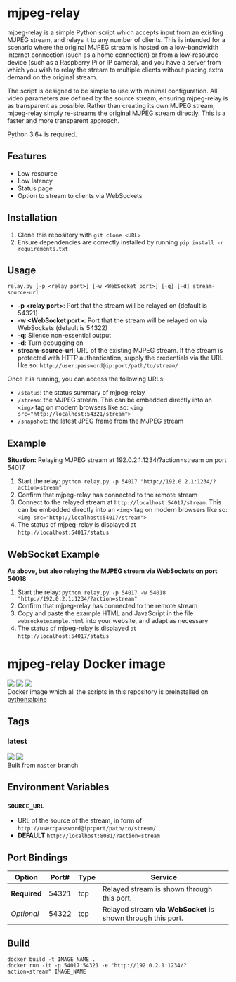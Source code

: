 # mjpeg-relay

mjpeg-relay is a simple Python script which accepts input from an existing MJPEG stream, and relays it to any number of clients. This is intended for a scenario where the original MJPEG stream is hosted on a low-bandwidth internet connection (such as a home connection) or from a low-resource device (such as a Raspberry Pi or IP camera), and you have a server from which you wish to relay the stream to multiple clients without placing extra demand on the original stream.

The script is designed to be simple to use with minimal configuration. All video parameters are defined by the source stream, ensuring mjpeg-relay is as transparent as possible. Rather than creating its own MJPEG stream, mjpeg-relay simply re-streams the original MJPEG stream directly. This is a faster and more transparent approach.

Python 3.6+ is required.


## Features
- Low resource
- Low latency
- Status page
- Option to stream to clients via WebSockets


## Installation
1. Clone this repository with `git clone <URL>`
2. Ensure dependencies are correctly installed by running `pip install -r requirements.txt`


## Usage
`relay.py [-p <relay port>] [-w <WebSocket port>] [-q] [-d] stream-source-url`

- **-p \<relay port\>**: Port that the stream will be relayed on (default is 54321)
- **-w \<WebSocket port\>**: Port that the stream will be relayed on via WebSockets (default is 54322)
- **-q**: Silence non-essential output
- **-d**: Turn debugging on
- **stream-source-url**: URL of the existing MJPEG stream. If the stream is protected with HTTP authentication, supply the credentials via the URL like so: `http://user:password@ip:port/path/to/stream/`

Once it is running, you can access the following URLs:

* `/status`: the status summary of mjpeg-relay
* `/stream`: the MJPEG stream. This can be embedded directly into an `<img>` tag on modern browsers like so: `<img src="http://localhost:54321/stream">`
* `/snapshot`: the latest JPEG frame from the MJPEG stream


## Example

**Situation:** Relaying MJPEG stream at 192.0.2.1:1234/?action=stream on port 54017

1. Start the relay: `python relay.py -p 54017 "http://192.0.2.1:1234/?action=stream"`
2. Confirm that mjpeg-relay has connected to the remote stream
3. Connect to the relayed stream at `http://localhost:54017/stream`. This can be embedded directly into an `<img>` tag on modern browsers like so: `<img src="http://localhost:54017/stream">`
4. The status of mjpeg-relay is displayed at `http://localhost:54017/status`


## WebSocket Example

**As above, but also relaying the MJPEG stream via WebSockets on port 54018**

1. Start the relay: `python relay.py -p 54017 -w 54018 "http://192.0.2.1:1234/?action=stream"`
2. Confirm that mjpeg-relay has connected to the remote stream
3. Copy and paste the example HTML and JavaScript in the file `websocketexample.html` into your website, and adapt as necessary
4. The status of mjpeg-relay is displayed at `http://localhost:54017/status`



# mjpeg-relay Docker image

[![](https://img.shields.io/docker/pulls/hdavid0510/mjpeg-relay?style=flat-square)](https://hub.docker.com/r/hdavid0510/mjpeg-relay) [![](https://img.shields.io/docker/cloud/build/hdavid0510/mjpeg-relay?style=flat-square)]() [![](https://img.shields.io/github/issues/hdavid0510/mjpeg-relay?style=flat-square)](https://github.com/hdavid0510/mjpeg-relay/issues)  
Docker image which all the scripts in this repository is preinstalled on [python:alpine](https://hub.docker.com/r/_/python)


## Tags

### latest
[![](https://img.shields.io/docker/v/hdavid0510/mjpeg-relay/latest?style=flat-square)]() [![](https://img.shields.io/docker/image-size/hdavid0510/mjpeg-relay/latest?style=flat-square)]()  
Built from `master` branch


## Environment Variables

### `SOURCE_URL`
* URL of the source of the stream, in form of `http://user:password@ip:port/path/to/stream/`.
* **DEFAULT** `http://localhost:8081/?action=stream`


## Port Bindings
| Option | Port# | Type | Service |
| ------ | ----- | ---- | ------- |
|__Required__|54321|tcp| Relayed stream is shown through this port. |
|_Optional_|54322|tcp| Relayed stream **via WebSocket** is shown through this port.|


## Build

``` shell
docker build -t IMAGE_NAME .
docker run -it -p 54017:54321 -e "http://192.0.2.1:1234/?action=stream" IMAGE_NAME 
```
